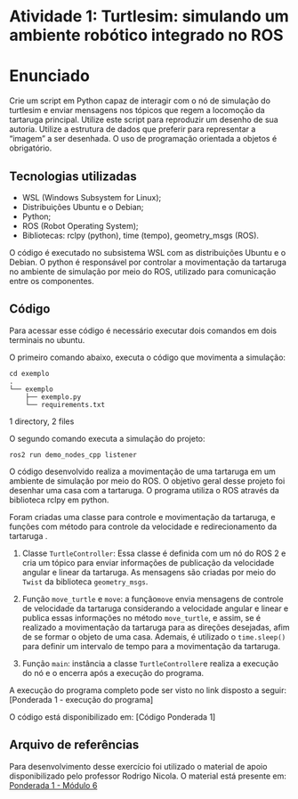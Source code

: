 # Atividade 1: Turtlesim: simulando um ambiente robótico integrado no ROS
# Enunciado

Crie um script em Python capaz de interagir com o nó de simulação do turtlesim e enviar mensagens nos tópicos que regem a locomoção da tartaruga principal. Utilize este script para reproduzir um desenho de sua autoria. Utilize a estrutura de dados que preferir para representar a “imagem” a ser desenhada. O uso de programação orientada a objetos é obrigatório.

## Tecnologias utilizadas

- WSL (Windows Subsystem for Linux);
-  Distribuições Ubuntu e o Debian;
 - Python;
 - ROS (Robot Operating System);
 - Bibliotecas: rclpy (python), time (tempo), geometry_msgs (ROS).

O código é executado no subsistema WSL com as distribuições Ubuntu e o Debian. O python é responsável por controlar a movimentação da tartaruga no ambiente de simulação por meio do ROS, utilizado para comunicação entre os componentes. 

## Código

Para acessar esse código é necessário executar dois comandos em dois terminais no ubuntu.


O primeiro comando abaixo, executa o código que movimenta a simulação:

    cd exemplo
    .
    └── exemplo
        ├── exemplo.py
        └── requirements.txt

1 directory, 2 files

O segundo comando executa a simulação do projeto:

    ros2 run demo_nodes_cpp listener

O código desenvolvido realiza a movimentação de uma tartaruga em um ambiente de simulação por meio do ROS. O objetivo geral desse projeto foi desenhar uma casa com a tartaruga. O programa utiliza o ROS através da biblioteca rclpy em python.

Foram criadas uma classe para controle e movimentação da tartaruga, e funções com método para controle da velocidade e redirecionamento da tartaruga . 

 1. Classe `TurtleController`: Essa classe é definida com um nó do ROS 2 e cria um tópico para enviar informações de publicação da velocidade angular e linear da tartaruga. As mensagens são criadas por meio do `Twist` da biblioteca `geometry_msgs`.
 
 2. Função `move_turtle` e `move`: a função`move` envia mensagens de controle de velocidade da tartaruga considerando a velocidade angular e linear e publica essas informações no método `move_turtle`, e assim, se é realizado a movimentação da tartaruga para as direções desejadas, afim de se formar o objeto de uma casa. Ademais, é utilizado o `time.sleep()` para definir um intervalo de tempo para a movimentação da tartaruga. 
 
 4. Função `main`: instância a classe `TurtleController`e realiza a execução do nó e o encerra após a execução do programa. 

A execução do programa completo pode ser visto no link disposto a seguir: [Ponderada 1 - execução do programa]

O código está disponibilizado em: [Código Ponderada 1]

## Arquivo de referências

Para desenvolvimento desse exercício foi utilizado o material de apoio disponibilizado pelo professor Rodrigo Nicola. O material está presente em: [Ponderada 1 - Módulo 6](https://github.com/Murilo-ZC/Questoes-Trabalhos-Inteli-M6/tree/main/ponderada1)
